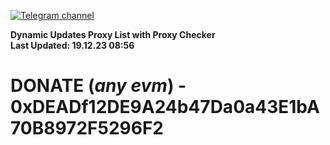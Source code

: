 [![Telegram channel](https://img.shields.io/endpoint?url=https://runkit.io/damiankrawczyk/telegram-badge/branches/master?url=https://t.me/n4z4v0d)](https://t.me/n4z4v0d) 

**Dynamic Updates Proxy List with Proxy Checker**  
**Last Updated: 19.12.23 08:56**

# DONATE (_any evm_) - 0xDEADf12DE9A24b47Da0a43E1bA70B8972F5296F2
